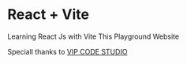 # React + Vite

Learning React Js with Vite
This Playground Website

Speciall thanks to
<a href="https://www.youtube.com/playlist?list=PLmF_zPV9ZcP346sttD4Vs2VROLlIp5kPz"> VIP CODE STUDIO</a>
